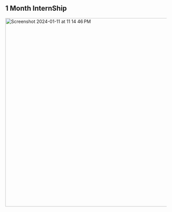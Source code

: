 ## 1 Month InternShip ##
<img width="589" alt="Screenshot 2024-01-11 at 11 14 46 PM" src="https://github.com/rahat2134/CodeAlpha_Tasks/assets/136263179/ab266962-da82-4be8-b925-4bdaf0dd3a2d">

